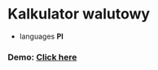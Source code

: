 # Kalkulator walutowy

- languages **Pl**

### Demo: [Click here](https://ziko225.github.io/HomePage/)
